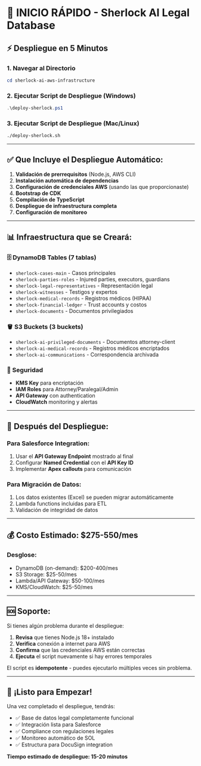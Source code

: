 # 🚀 INICIO RÁPIDO - Sherlock AI Legal Database

## ⚡ Despliegue en 5 Minutos

### 1. Navegar al Directorio
```powershell
cd sherlock-ai-aws-infrastructure
```

### 2. Ejecutar Script de Despliegue (Windows)
```powershell
.\deploy-sherlock.ps1
```

### 3. Ejecutar Script de Despliegue (Mac/Linux)
```bash
./deploy-sherlock.sh
```

---

## ✅ Que Incluye el Despliegue Automático:

1. **Validación de prerrequisitos** (Node.js, AWS CLI)
2. **Instalación automática de dependencias**
3. **Configuración de credenciales AWS** (usando las que proporcionaste)
4. **Bootstrap de CDK**
5. **Compilación de TypeScript**
6. **Despliegue de infraestructura completa**
7. **Configuración de monitoreo**

---

## 📊 Infraestructura que se Creará:

### 🗄️ DynamoDB Tables (7 tablas)
- `sherlock-cases-main` - Casos principales
- `sherlock-parties-roles` - Injured parties, executors, guardians  
- `sherlock-legal-representatives` - Representación legal
- `sherlock-witnesses` - Testigos y expertos
- `sherlock-medical-records` - Registros médicos (HIPAA)
- `sherlock-financial-ledger` - Trust accounts y costos
- `sherlock-documents` - Documentos privilegiados

### 🪣 S3 Buckets (3 buckets)
- `sherlock-ai-privileged-documents` - Documentos attorney-client
- `sherlock-ai-medical-records` - Registros médicos encriptados
- `sherlock-ai-communications` - Correspondencia archivada

### 🔐 Seguridad
- **KMS Key** para encriptación
- **IAM Roles** para Attorney/Paralegal/Admin
- **API Gateway** con authentication
- **CloudWatch** monitoring y alertas

---

## 🎯 Después del Despliegue:

### Para Salesforce Integration:
1. Usar el **API Gateway Endpoint** mostrado al final
2. Configurar **Named Credential** con el **API Key ID**
3. Implementar **Apex callouts** para comunicación

### Para Migración de Datos:
1. Los datos existentes (Excel) se pueden migrar automáticamente
2. Lambda functions incluidas para ETL
3. Validación de integridad de datos

---

## 💰 Costo Estimado: $275-550/mes

### Desglose:
- DynamoDB (on-demand): $200-400/mes
- S3 Storage: $25-50/mes  
- Lambda/API Gateway: $50-100/mes
- KMS/CloudWatch: $25-50/mes

---

## 🆘 Soporte:

Si tienes algún problema durante el despliegue:

1. **Revisa** que tienes Node.js 18+ instalado
2. **Verifica** conexión a internet para AWS
3. **Confirma** que las credenciales AWS están correctas
4. **Ejecuta** el script nuevamente si hay errores temporales

El script es **idempotente** - puedes ejecutarlo múltiples veces sin problema.

---

## 🎉 ¡Listo para Empezar!

Una vez completado el despliegue, tendrás:
- ✅ Base de datos legal completamente funcional
- ✅ Integración lista para Salesforce  
- ✅ Compliance con regulaciones legales
- ✅ Monitoreo automático de SOL
- ✅ Estructura para DocuSign integration

**Tiempo estimado de despliegue: 15-20 minutos** 